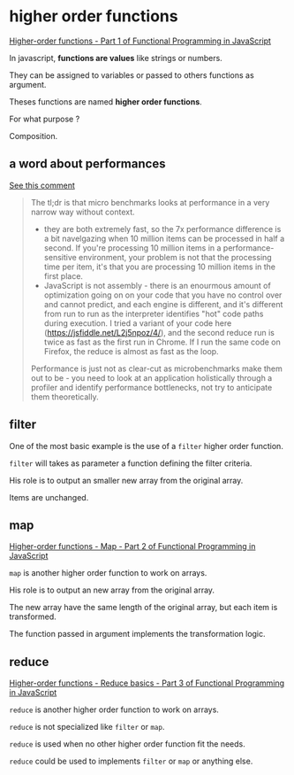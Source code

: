 # higher order functions

[Higher-order functions - Part 1 of Functional Programming in JavaScript](https://www.youtube.com/watch?v=BMUiFMZr7vk&index=1&list=PL0zVEGEvSaeGPBRt-y2QZ3wh64XAe40jx)

In javascript, **functions are values** like strings or numbers.

They can be assigned to variables or passed to others functions as argument.

Theses functions are named **higher order functions**.

For what purpose ?

Composition.

## a word about performances

[See this comment](https://www.youtube.com/watch?v=Wl98eZpkp-c&lc=z12vu1fy3wryxlvzw04cdzqahn2ssd55ys00k)

> The tl;dr is that micro benchmarks looks at performance in a very narrow way without context. 
> 
> - they are both extremely fast, so the 7x performance difference is a bit navelgazing when 10 million items can 
> be processed in half a second. 
> If you're processing 10 million items in a performance-sensitive environment, your problem is not that the processing 
> time per item, it's that you are processing 10 million items in the first place. 
> - JavaScript is not assembly - there is an enourmous amount of optimization going on on your code that you have no 
> control over and cannot predict, and each engine is different, and it's different from run to run as the interpreter 
> identifies "hot" code paths during execution. 
> I tried a variant of your code here (https://jsfiddle.net/L2j5npoz/4/), and the second reduce run is twice as fast as 
> the first run in Chrome. If I run the same code on Firefox, the reduce is almost as fast as the loop. 
> 
> Performance is just not as clear-cut as microbenchmarks make them out to be - you need to look at an application 
> holistically through a profiler and identify performance bottlenecks, not try to anticipate them theoretically.﻿

## filter

One of the most basic example is the use of a `filter` higher order function.

`filter` will takes as parameter a function defining the filter criteria.

His role is to output an smaller new array from the original array.

Items are unchanged.

## map

[Higher-order functions - Map - Part 2 of Functional Programming in JavaScript](https://www.youtube.com/watch?v=bCqtb-Z5YGQ&list=PL0zVEGEvSaeEd9hlmCXrk5yUyqUag-n84&index=2)

`map` is another higher order function to work on arrays.

His role is to output an new array from the original array.
 
The new array have the same length of the original array, but each item is transformed.

The function passed in argument implements the transformation logic.

## reduce

[Higher-order functions - Reduce basics - Part 3 of Functional Programming in JavaScript](https://www.youtube.com/watch?v=Wl98eZpkp-c&list=PL0zVEGEvSaeEd9hlmCXrk5yUyqUag-n84&index=3)

`reduce` is another higher order function to work on arrays.

`reduce` is not specialized like `filter` or `map`.

`reduce` is used when no other higher order function fit the needs.

`reduce` could be used to implements `filter` or `map` or anything else.
